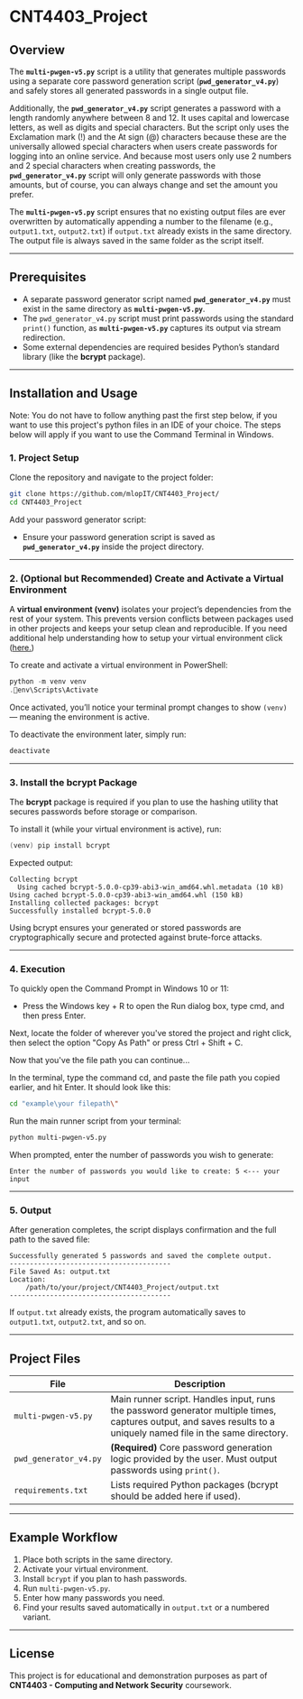 # CNT4403_Project

## Overview
The **`multi-pwgen-v5.py`** script is a utility that generates multiple passwords using a separate core password generation script (**`pwd_generator_v4.py`**) and safely stores all generated passwords in a single output file.

Additionally, the **`pwd_generator_v4.py`** script generates a password with a length randomly anywhere between 8 and 12. It uses capital and lowercase letters, as well as digits and special characters. But the script only uses the Exclamation mark (!) and the At sign (@) characters because these are the universally allowed special characters when users create passwords for logging into an online service. And because most users only use 2 numbers and 2 special characters when creating passwords, the **`pwd_generator_v4.py`** script will only generate passwords with those amounts, but of course, you can always change and set the amount you prefer.

The **`multi-pwgen-v5.py`** script ensures that no existing output files are ever overwritten by automatically appending a number to the filename (e.g., `output1.txt`, `output2.txt`) if `output.txt` already exists in the same directory. The output file is always saved in the same folder as the script itself.

---

## Prerequisites
- A separate password generator script named **`pwd_generator_v4.py`** must exist in the same directory as **`multi-pwgen-v5.py`**.  
- The `pwd_generator_v4.py` script must print passwords using the standard `print()` function, as **`multi-pwgen-v5.py`** captures its output via stream redirection.  
- Some external dependencies are required besides Python’s standard library (like the **bcrypt** package).

---

## Installation and Usage

Note: You do not have to follow anything past the first step below, if you want to use this project's python files in an IDE of your choice. The steps below will apply if you want to use the Command Terminal in Windows.

### 1. Project Setup
Clone the repository and navigate to the project folder:
```bash
git clone https://github.com/mlopIT/CNT4403_Project/
cd CNT4403_Project
```

Add your password generator script:
- Ensure your password generation script is saved as **`pwd_generator_v4.py`** inside the project directory.

---

### 2. (Optional but Recommended) Create and Activate a Virtual Environment
A **virtual environment (venv)** isolates your project’s dependencies from the rest of your system. This prevents version conflicts between packages used in other projects and keeps your setup clean and reproducible. If you need additional help understanding how to setup your virtual environment click ([here.](https://youtu.be/yG9kmBQAtW4?si=dF8kaSLZFXCaIKBi))

To create and activate a virtual environment in PowerShell:

```powershell
python -m venv venv
.env\Scripts\Activate
```

Once activated, you’ll notice your terminal prompt changes to show `(venv)` — meaning the environment is active.

To deactivate the environment later, simply run:
```powershell
deactivate
```

---

### 3. Install the bcrypt Package
The **bcrypt** package is required if you plan to use the hashing utility that secures passwords before storage or comparison.

To install it (while your virtual environment is active), run:
```powershell
(venv) pip install bcrypt
```

Expected output:
```
Collecting bcrypt
  Using cached bcrypt-5.0.0-cp39-abi3-win_amd64.whl.metadata (10 kB)
Using cached bcrypt-5.0.0-cp39-abi3-win_amd64.whl (150 kB)
Installing collected packages: bcrypt
Successfully installed bcrypt-5.0.0
```

Using bcrypt ensures your generated or stored passwords are cryptographically secure and protected against brute-force attacks.

---

### 4. Execution
To quickly open the Command Prompt in Windows 10 or 11: 
- Press the Windows key + R to open the Run dialog box, type cmd, and then press Enter.

Next, locate the folder of wherever you've stored the project and right click, then select the option "Copy As Path" or press Ctrl + Shift + C.

Now that you've the file path you can continue...

In the terminal, type the command cd, and paste the file path you copied earlier, and hit Enter. It should look like this:
```bash
cd "example\your filepath\"
```

Run the main runner script from your terminal:
```bash
python multi-pwgen-v5.py
```

When prompted, enter the number of passwords you wish to generate:
```
Enter the number of passwords you would like to create: 5 <--- your input
```

---

### 5. Output
After generation completes, the script displays confirmation and the full path to the saved file:
```
Successfully generated 5 passwords and saved the complete output.
----------------------------------------
File Saved As: output.txt
Location:
    /path/to/your/project/CNT4403_Project/output.txt
----------------------------------------
```

If `output.txt` already exists, the program automatically saves to `output1.txt`, `output2.txt`, and so on.

---

## Project Files

| File | Description |
|------|--------------|
| `multi-pwgen-v5.py` | Main runner script. Handles input, runs the password generator multiple times, captures output, and saves results to a uniquely named file in the same directory. |
| `pwd_generator_v4.py` | **(Required)** Core password generation logic provided by the user. Must output passwords using `print()`. |
| `requirements.txt` | Lists required Python packages (bcrypt should be added here if used). |

---

## Example Workflow
1. Place both scripts in the same directory.  
2. Activate your virtual environment.  
3. Install `bcrypt` if you plan to hash passwords.  
4. Run `multi-pwgen-v5.py`.  
5. Enter how many passwords you need.  
6. Find your results saved automatically in `output.txt` or a numbered variant.  

---

## License
This project is for educational and demonstration purposes as part of **CNT4403 - Computing and Network Security** coursework.